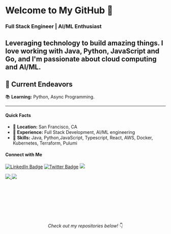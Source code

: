 
# Welcome to My GitHub 👋

### Full Stack Engineer  | AI/ML Enthusiast

Leveraging technology to build amazing things. I love working with Java, Python, JavaScript and Go, and I'm passionate about cloud computing and AI/ML.
----

## 🚀 **Current Endeavors**
📚 **Learning:**  Python, Async Programming.


---

#### Quick Facts
- 📍 **Location:** San Francisco, CA
- 💼 **Experience:** Full Stack Development, AI/ML engineering
- 🚀 **Skills:** Java, Python,JavaScript, Typescript, React, AWS, Docker, Kubernetes, Terraform, Pulumi

#### Connect with Me
[![LinkedIn Badge](https://img.shields.io/badge/-LinkedIn-blue?style=flat-square&logo=LinkedIn&logoColor=white&link=https://www.linkedin.com/in/krthikeyanvelusamy/)](https://www.linkedin.com/in/krthikeyanvelusamy/)
[![Twitter Badge](https://img.shields.io/badge/-Twitter-1DA1F2?style=flat-square&logo=Twitter&logoColor=white&link=https://twitter.com/vekacs)](https://twitter.com/vekacs)
![](https://komarev.com/ghpvc/?username=abstractninjatur&style=flat-square)



<a href="https://github.com/abstractninjatur">
   <picture>
      <source
         srcset="https://github-readme-stats.vercel.app/api?username=abstractninjatur&rank_icon=github&show_icons=true&layout=compact&theme=light"
         media="(prefers-color-scheme: light)"
         />
      <source
         srcset="https://github-readme-stats.vercel.app/api?username=abstractninjatur&rank_icon=github&show_icons=true&layout=compact"
         media="(prefers-color-scheme: light), (prefers-color-scheme: no-preference)"
         />
      <img src="https://github-readme-stats.vercel.app/api?username=abstractninjatur&rank_icon=github&show_icons=true" />
   </picture>
</a>

<a href="https://github.com/abstractninjatur">
   <picture>
      <source
         srcset="https://github-readme-stats.vercel.app/api/top-langs/?username=abstractninjatur&layout=donut-vertical&theme=noctis_minimus&ring_color=#2FED80"
         media="(prefers-color-scheme: light)"
         />
      <source
         srcset="https://github-readme-stats.vercel.app/api/top-langs/?username=abstractninjatur&layout=donut-vertical&theme=noctis_minimus&ring_color=#ff0000"
         media="(prefers-color-scheme: light), (prefers-color-scheme: no-preference)"
         />
      <img src="https://github-readme-stats.vercel.app/api/top-langs/?username=abstractninjatur&layout=donut-vertical&theme=noctis_minimus&show_icons=true&ring_color=#ff0000" />
   </picture>
</a>
<br>
<br>
 
<br>


<p align="center" style="margin-top: 100px; margin-bottom: 20px;"><em>Check out my repositories below!</em> 👇</p>

   

